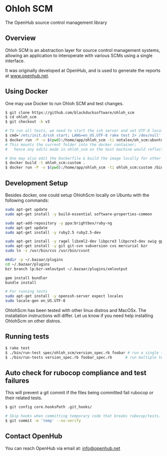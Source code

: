 # Ohloh SCM

The OpenHub source control management library

## Overview

Ohloh SCM is an abstraction layer for source control management systems,
allowing an application to interoperate with various SCMs using a
single interface.

It was originally developed at OpenHub, and is used to generate
the reports at www.openhub.net.

## Using Docker

One may use Docker to run Ohloh SCM and test changes.

```sh
$ git clone https://github.com/blackducksoftware/ohloh_scm
$ cd ohloh_scm
$ git checkout -b v3

# To run all tests, we need to start the ssh server and set UTF-8 locale for encoding tests.
$ cmd='/etc/init.d/ssh start; LANG=en_US.UTF-8 rake test 2> /dev/null'
$ docker run -P -v $(pwd):/home/app/ohloh_scm -ti notalex/oh_scm:ubuntu18 /bin/sh -c "$cmd"
# This mounts the current folder into the docker container;
#   hence any edits made in ohloh_scm on the host machine would reflect in the container.

# One may also edit the Dockerfile & build the image locally for other distros.
$ docker build -t ohloh_scm:custom .
$ docker run -P -v $(pwd):/home/app/ohloh_scm -ti ohloh_scm:custom /bin/bash
```

## Development Setup

Besides docker, one could setup OhlohScm locally on Ubuntu with the following commands:

```sh
sudo apt-get update
sudo apt-get install -y build-essential software-properties-common

sudo apt-add-repository -y ppa:brightbox/ruby-ng
sudo apt-get update
sudo apt-get install -y ruby2.5 ruby2.5-dev

sudo apt-get install -y ragel libxml2-dev libpcre3 libpcre3-dev swig gperf
sudo apt-get install -y git git-svn subversion cvs mercurial bzr
sudo ln -s /usr/bin/cvs /usr/bin/cvsnt

mkdir -p ~/.bazaar/plugins
cd ~/.bazaar/plugins
bzr branch lp:bzr-xmloutput ~/.bazaar/plugins/xmloutput

gem install bundler
bundle install

# For running tests
sudo apt-get install -y openssh-server expect locales
sudo locale-gen en_US.UTF-8
```

OhlohScm has been tested with other linux distros and MacOSx. The installation instructions will differ.
Let us know if you need help installing OhlohScm on other distros.

## Running tests

```sh
$ rake test
$ ./bin/run-test spec/ohloh_scm/version_spec.rb foobar # run a single test matching 'foobar' # Used as /.*foobar.*/.
$ ./bin/run-tests version_spec.rb foobar_spec.rb      # run multiple tests.
```

## Auto check for rubocop compliance and test failures

This will prevent a git commit if the files being committed fail rubocop or their related tests.
```sh
$ git config core.hooksPath .git_hooks/
```
```sh
# Skip hooks when committing temporary code that breaks rubocop/tests.
$ git commit -m 'temp' --no-verify
```

## Contact OpenHub

You can reach OpenHub via email at:
[info@openhub.net](mailto:info@openhub.net)
